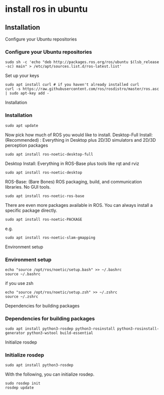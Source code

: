 # install ros in ubuntu

## Installation 

Configure your Ubuntu repositories
### Configure your Ubuntu repositories

```
sudo sh -c 'echo "deb http://packages.ros.org/ros/ubuntu $(lsb_release -sc) main" > /etc/apt/sources.list.d/ros-latest.list'
```
Set up your keys
```
sudo apt install curl # if you haven't already installed curl
curl -s https://raw.githubusercontent.com/ros/rosdistro/master/ros.asc | sudo apt-key add -
```


Installation
### Installation

```
sudo apt update
```
Now pick how much of ROS you would like to install.
Desktop-Full Install: (Recommended) : Everything in Desktop plus 2D/3D simulators and 2D/3D perception packages
```
sudo apt install ros-noetic-desktop-full
```
Desktop Install: Everything in ROS-Base plus tools like rqt and rviz
```
sudo apt install ros-noetic-desktop
```
ROS-Base: (Bare Bones) ROS packaging, build, and communication libraries. No GUI tools.
```
sudo apt install ros-noetic-ros-base
```
There are even more packages available in ROS. You can always install a specific package directly.
```
sudo apt install ros-noetic-PACKAGE
```
e.g.
```
sudo apt install ros-noetic-slam-gmapping
```

Environment setup
### Environment setup
```
echo "source /opt/ros/noetic/setup.bash" >> ~/.bashrc
source ~/.bashrc
```
if you use zsh 
```
echo "source /opt/ros/noetic/setup.zsh" >> ~/.zshrc
source ~/.zshrc
```

Dependencies for building packages

### Dependencies for building packages

```
sudo apt install python3-rosdep python3-rosinstall python3-rosinstall-generator python3-wstool build-essential
```

Initialize rosdep
### Initialize rosdep

```
sudo apt install python3-rosdep
```
With the following, you can initialize rosdep.
```
sudo rosdep init
rosdep update
```
